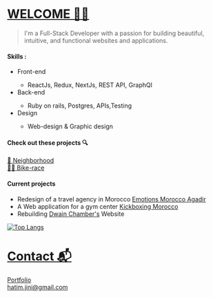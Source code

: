 # [WELCOME 👨‍💻](https://devhl.dev)
> I'm a Full-Stack Developer with a passion for building beautiful, intuitive, and functional websites and applications.

####  Skills :
<ul>
  <li>Front-end</li>
  <ul>
    <li>ReactJs, Redux, NextJs, REST API, GraphQl</li>
  </ul>
  <li>Back-end</li>
  <ul>
    <li>Ruby on rails, Postgres, APIs,Testing</li>
  </ul>
   <li> Design </li>
  <ul>
    <li>Web-design & Graphic design </li>
  </ul>
</ul>

#### Check out these projects 🔍
 [🌆 Neighborhood](https://github.com/Timjini/aid-frontend) <br/>
 [🚴‍♂️ Bike-race](https://github.com/Timjini/bikerace)

#### Current projects 
<ul>
  <li>Redesign of a travel agency in Morocco <a href="https://github.com/Timjini/kbm" target="_blank"> Emotions Morocco Agadir</a></li>
  <li>A Web application for a gym center <a href="https://github.com/Timjini/kbmr" target="_blank">Kickboxing Morocco</a></li>
  <li>Rebuilding <a href="https://en.wikipedia.org/wiki/Dwain_Chambers" target="_blank">Dwain Chamber's</a> Website</li>
</ul>

[![Top Langs](https://github-readme-stats.vercel.app/api/top-langs/?username=Timjini)](https://github.com/Timjini)

# [Contact 📬](https://devhl.dev)
[Portfolio](https://devhl.dev) <br/>
hatim.jini@gmail.com

